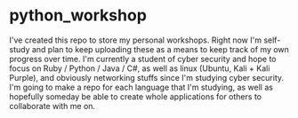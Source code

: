 # python_workshop
I've created this repo to store my personal workshops. Right now I'm self-study and plan to keep uploading these as a means to keep track of my own progress over time. I'm currently a student of cyber security and hope to focus on Ruby / Python / Java / C#, as well as linux (Ubuntu, Kali + Kali Purple), and obviously networking stuffs since I'm studying cyber security. I'm going to make a repo for each language that I'm studying, as well as hopefully someday be able to create whole applications for others to collaborate with me on.
